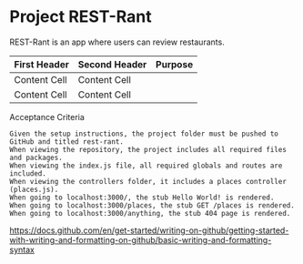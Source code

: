 # Project REST-Rant

REST-Rant is an app where users can review restaurants.
<!-- Methods and Routes -->
| First Header  | Second Header | Purpose      |
| ------------- | ------------- | ------------ |
| Content Cell  | Content Cell  |
| Content Cell  | Content Cell  |

Acceptance Criteria
```
Given the setup instructions, the project folder must be pushed to GitHub and titled rest-rant.
When viewing the repository, the project includes all required files and packages.
When viewing the index.js file, all required globals and routes are included.
When viewing the controllers folder, it includes a places controller (places.js).
When going to localhost:3000/, the stub Hello World! is rendered.
When going to localhost:3000/places, the stub GET /places is rendered.
When going to localhost:3000/anything, the stub 404 page is rendered.
```
<!-- How to Create Good README's -->
https://docs.github.com/en/get-started/writing-on-github/getting-started-with-writing-and-formatting-on-github/basic-writing-and-formatting-syntax

